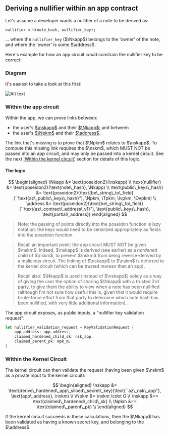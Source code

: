 ## Deriving a nullifier within an app contract

Let's assume a developer wants a nullifier of a note to be derived as:

`nullifier = h(note_hash, nullifier_key);`

... where the `nullifier_key` ($\Nkapp$) belongs to the 'owner' of the note, and where the 'owner' is some $\address$.

Here's example for how an app circuit _could_ constrain the nullifier key to be correct:

### Diagram

It's easiest to take a look at this first:

![Alt text](/img/protocol-specs/addresses-and-keys/image.png)

### Within the app circuit

Within the app, we can prove links between:

- the user's [$\nskapp$](../keys.mdx#app-siloed-nullifier-secret-key) and their [$\Nkapp$](../keys.mdx#app-siloed-nullifier-key); and between
- the user's [$\Npkm$](../keys.mdx#master-nullifier-public-key) and their [$\address$](../address.md).

The link that's missing is to prove that $\Npkm$ relates to $\nskapp$. To compute this missing link requires the $\nskm$, which MUST NOT be passed into an app circuit, and may only be passed into a kernel circuit. See the next ['Within the kernel circuit'](#within-the-kernel-circuit) section for details of this logic.

#### The logic

$$
\begin{aligned}
\Nkapp &= \text{poseidon2}(\nskapp) \\
\text{nullifier} &= \text{poseidon2}(\text{note\_hash}, \Nkapp) \\
\text{public\_keys\_hash} &= \text{poseidon2}(\text{be\_string\_to\_field}(``\text{az\_public\_keys\_hash}"), \Npkm, \Tpkm, \Ivpkm, \Ovpkm) \\
\address &= \text{poseidon2}(\text{be\_string\_to\_field}(``\text{az\_contract\_address\_v1}"), \text{public\_keys\_hash}, \text{partial\_address})
\end{aligned}
$$

> Note: the passing of points directly into the poseidon function is lazy notation: the keys would need to be serialized appropriately as fields into the poseidon function.

> Recall an important point: the app circuit MUST NOT be given $\nskm$. Indeed, $\nskapp$ is derived (see earlier) as a _hardened_ child of $\nskm$, to prevent $\nskm$ from being reverse-derived by a malicious circuit. The linking of $\nskapp$ to $\nskm$ is deferred to the kernel circuit (which can be trusted moreso than an app).

> Recall also: $\Nkapp$ is used (instead of $\nskapp$) solely as a way of giving the user the option of sharing $\Nkapp$ with a trusted 3rd party, to give them the ability to view when a note has been nullified (although I'm not sure how useful this is, given that it would require brute-force effort from that party to determine which note hash has been nullified, with very little additional information).

The app circuit exposes, as public inputs, a "nullifier key validation request":

```rust
let nullifier_validation_request = KeyValidationRequest {
    app_address: app_address,
    claimed_hardened_child_sk: nsk_app,
    claimed_parent_pk: Npk_m,
}
```

### Within the Kernel Circuit

The kernel circuit can then validate the request (having been given $\nskm$ as a private input to the kernel circuit):

$$
\begin{aligned}
\nskapp &= \text{derive\_hardened\_app\_siloed\_secret\_key}(\text{``az\_nsk\_app"}, \text{app\_address}, \nskm) \\
\Npkm &= \nskm \cdot G \\
\nskapp &== \text{claimed\_hardened\_child\_sk} \\
\Npkm &== \text{claimed\_parent\_pk} \\
\end{aligned}
$$

If the kernel circuit succeeds in these calculations, then the $\Nkapp$ has been validated as having a known secret key, and belonging to the $\address$.
